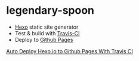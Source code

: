# legendary-spoon
- [Hexo](https://hexo.io/docs/) static site generator
- Test & build with [Travis-CI](https://docs.travis-ci.com/)
- Deploy to [Github Pages](https://pages.github.com/)

[Auto Deploy Hexo.io to Github Pages With Travis CI](http://kflu.github.io/2017/01/03/2017-01-03-hexo-travis/)
